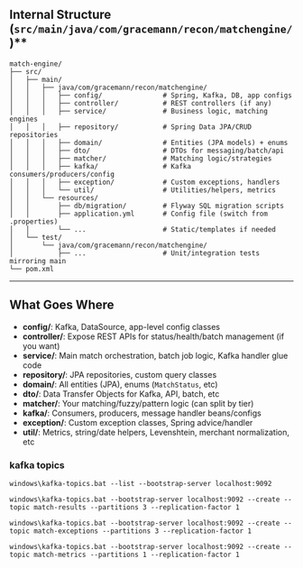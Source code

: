 ## Internal Structure (`src/main/java/com/gracemann/recon/matchengine/`)\*\*

```
match-engine/
├── src/
│   ├── main/
│   │   ├── java/com/gracemann/recon/matchengine/
│   │   │   ├── config/               # Spring, Kafka, DB, app configs
│   │   │   ├── controller/           # REST controllers (if any)
│   │   │   ├── service/              # Business logic, matching engines
│   │   │   ├── repository/           # Spring Data JPA/CRUD repositories
│   │   │   ├── domain/               # Entities (JPA models) + enums
│   │   │   ├── dto/                  # DTOs for messaging/batch/api
│   │   │   ├── matcher/              # Matching logic/strategies
│   │   │   ├── kafka/                # Kafka consumers/producers/config
│   │   │   ├── exception/            # Custom exceptions, handlers
│   │   │   └── util/                 # Utilities/helpers, metrics
│   │   └── resources/
│   │       ├── db/migration/         # Flyway SQL migration scripts
│   │       ├── application.yml       # Config file (switch from .properties)
│   │       └── ...                   # Static/templates if needed
│   └── test/
│       └── java/com/gracemann/recon/matchengine/
│           ├── ...                   # Unit/integration tests mirroring main
└── pom.xml
```

---

## **What Goes Where**

-   **config/**: Kafka, DataSource, app-level config classes
-   **controller/**: Expose REST APIs for status/health/batch management (if you want)
-   **service/**: Main match orchestration, batch job logic, Kafka handler glue code
-   **repository/**: JPA repositories, custom query classes
-   **domain/**: All entities (JPA), enums (`MatchStatus`, etc)
-   **dto/**: Data Transfer Objects for Kafka, API, batch, etc
-   **matcher/**: Your matching/fuzzy/pattern logic (can split by tier)
-   **kafka/**: Consumers, producers, message handler beans/configs
-   **exception/**: Custom exception classes, Spring advice/handler
-   **util/**: Metrics, string/date helpers, Levenshtein, merchant normalization, etc

### kafka topics

```
windows\kafka-topics.bat --list --bootstrap-server localhost:9092

windows\kafka-topics.bat --bootstrap-server localhost:9092 --create --topic match-results --partitions 3 --replication-factor 1

windows\kafka-topics.bat --bootstrap-server localhost:9092 --create --topic match-exceptions --partitions 3 --replication-factor 1

windows\kafka-topics.bat --bootstrap-server localhost:9092 --create --topic match-metrics --partitions 1 --replication-factor 1

```
